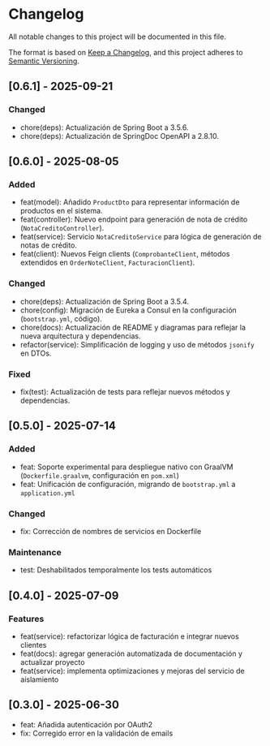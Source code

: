 # Changelog

All notable changes to this project will be documented in this file.

The format is based on [Keep a Changelog](https://keepachangelog.com/en/1.0.0/),
and this project adheres to [Semantic Versioning](https://semver.org/spec/v2.0.0.html).

## [0.6.1] - 2025-09-21
### Changed
- chore(deps): Actualización de Spring Boot a 3.5.6.
- chore(deps): Actualización de SpringDoc OpenAPI a 2.8.10.

## [0.6.0] - 2025-08-05
### Added
- feat(model): Añadido `ProductDto` para representar información de productos en el sistema.
- feat(controller): Nuevo endpoint para generación de nota de crédito (`NotaCreditoController`).
- feat(service): Servicio `NotaCreditoService` para lógica de generación de notas de crédito.
- feat(client): Nuevos Feign clients (`ComprobanteClient`, métodos extendidos en `OrderNoteClient`, `FacturacionClient`).

### Changed
- chore(deps): Actualización de Spring Boot a 3.5.4.
- chore(config): Migración de Eureka a Consul en la configuración (`bootstrap.yml`, código).
- chore(docs): Actualización de README y diagramas para reflejar la nueva arquitectura y dependencias.
- refactor(service): Simplificación de logging y uso de métodos `jsonify` en DTOs.

### Fixed
- fix(test): Actualización de tests para reflejar nuevos métodos y dependencias.

## [0.5.0] - 2025-07-14
### Added
- feat: Soporte experimental para despliegue nativo con GraalVM (`Dockerfile.graalvm`, configuración en `pom.xml`)
- feat: Unificación de configuración, migrando de `bootstrap.yml` a `application.yml`
### Changed
- fix: Corrección de nombres de servicios en Dockerfile
### Maintenance
- test: Deshabilitados temporalmente los tests automáticos

## [0.4.0] - 2025-07-09

### Features
- feat(service): refactorizar lógica de facturación e integrar nuevos clientes
- feat(docs): agregar generación automatizada de documentación y actualizar proyecto
- feat(service): implementa optimizaciones y mejoras del servicio de aislamiento

## [0.3.0] - 2025-06-30
- feat: Añadida autenticación por OAuth2
- fix: Corregido error en la validación de emails